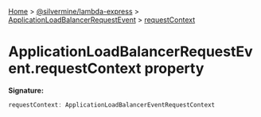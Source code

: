 [Home](./index) &gt; [@silvermine/lambda-express](./lambda-express.md) &gt; [ApplicationLoadBalancerRequestEvent](./lambda-express.applicationloadbalancerrequestevent.md) &gt; [requestContext](./lambda-express.applicationloadbalancerrequestevent.requestcontext.md)

# ApplicationLoadBalancerRequestEvent.requestContext property


**Signature:**
```javascript
requestContext: ApplicationLoadBalancerEventRequestContext
```
